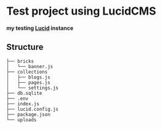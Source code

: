# Test project using LucidCMS
**my testing [Lucid](https://lucidcms.io/) instance**

## Structure

```
├── bricks
│   └── banner.js
├── collections
│   ├── blogs.js
│   ├── pages.js
│   └── settings.js
├── db.sqlite
├── .env
├── index.js
├── lucid.config.js
├── package.json
└── uploads
```
